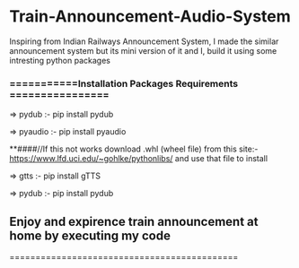 # Train-Announcement-Audio-System
Inspiring from Indian Railways Announcement System, I made the similar announcement system but its mini version of it and I, build it using some intresting python packages 


### ===========Installation Packages Requirements ================


=> pydub :- pip install pydub

=> pyaudio :- pip install pyaudio

**####//If this not works download .whl (wheel file) from this site:- https://www.lfd.uci.edu/~gohlke/pythonlibs/ and use that file to install

=> gtts :- pip install gTTS


=> pydub :- pip install pydub


## Enjoy and expirence train announcement at home by executing my code 

============================================


